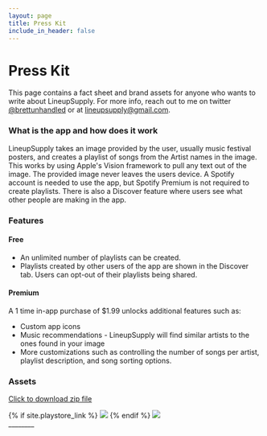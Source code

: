 ```yaml
---
layout: page
title: Press Kit
include_in_header: false
---
```


# Press Kit
This page contains a fact sheet and brand assets for anyone who wants to write about LineupSupply. For more info, reach out to me on twitter [@brettunhandled](https://twitter.com/brettunhandled) or at [lineupsupply@gmail.com](mailto:lineupsupply@gmail.com).

### What is the app and how does it work
LineupSupply takes an image provided by the user, usually music festival posters, and creates a playlist of songs from the Artist names in the image. This works by using Apple's Vision framework to pull any text out of the image. The provided image never leaves the users device. A Spotify account is needed to use the app, but Spotify Premium is not required to create playlists. There is also a Discover feature where users see what other people are making in the app.

### Features

#### Free
- An unlimited number of playlists can be created.
- Playlists created by other users of the app are shown in the Discover tab. Users can opt-out of their playlists being shared.

#### Premium
A 1 time in-app purchase of $1.99 unlocks additional features such as:
- Custom app icons
- Music recommendations - LineupSupply will find similar artists to the ones found in your image
- More customizations such as controlling the number of songs per artist, playlist description, and song sorting options.

### Assets

[Click to download zip file](https://www.lineup.supply/assets/press.zip)

<div class="downloadButtonsContainer">
    {% if site.playstore_link %}
        <a class="playStoreLink" href="{{site.playstore_link}}"><img class="playStore" src="assets/playstore.png"></a>
    {% endif %}
    <a class="appStoreLink" href="{{site.appstore_link}}"><img class="appStore" src="assets/appstore.png"></a>
</div>
________